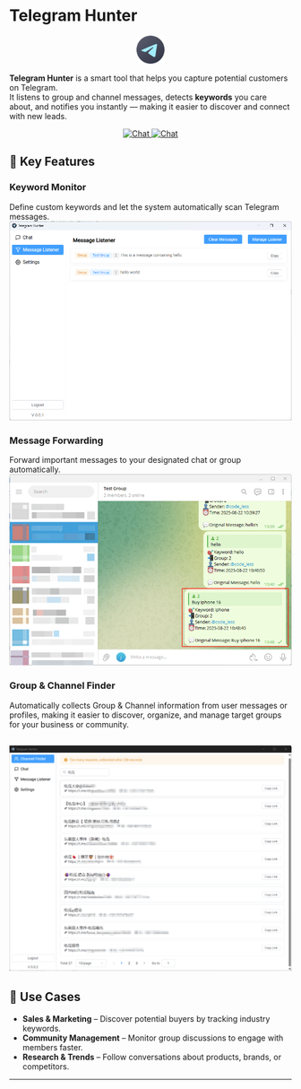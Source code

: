 # Telegram Hunter

<div align="center">
<img src="docs/screenshot/logo.png" style="width:50px"/>
</div>

**Telegram Hunter** is a smart tool that helps you capture potential customers on Telegram.  
It listens to group and channel messages, detects **keywords** you care about, and notifies you instantly — making it
easier to discover and connect with new leads.

<p align="center">
<a href="./readme_zh.md" target="_blank">
<img src="https://img.shields.io/badge/%E4%B8%AD%E6%96%87%E7%89%88-e71b24?&color=e71b24&sanitize=true" alt="Chat"/>
</a>

<a href="https://t.me/jenkins_pro" target="_blank">
<img src="https://img.shields.io/badge/%40jenkins__pro-25a4e3?logo=telegram&logoColor=white&sanitize=true" alt="Chat"/>
</a>
</p>

## 🚀 Key Features  

### Keyword Monitor  

Define custom keywords and let the system automatically scan Telegram messages.
![Telegram Hunter Screenshot](docs/screenshot/telegram-hunter.png)

### Message Forwarding  
Forward important messages to your designated chat or group automatically.
![Telegram Hunter Screenshot](docs/screenshot/alert.png)

### Group & Channel Finder  
Automatically collects Group & Channel information from user messages or profiles, making it easier to discover,
organize, and manage target groups for your business or community.

![Channel Finder](./docs/screenshot/channel_finder.png)
---

## 🎯 Use Cases  

- **Sales & Marketing** – Discover potential buyers by tracking industry keywords.
- **Community Management** – Monitor group discussions to engage with members faster.
- **Research & Trends** – Follow conversations about products, brands, or competitors.

---



